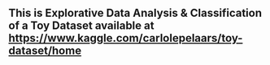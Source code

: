  ## This is Explorative Data Analysis & Classification of a Toy Dataset available at https://www.kaggle.com/carlolepelaars/toy-dataset/home
